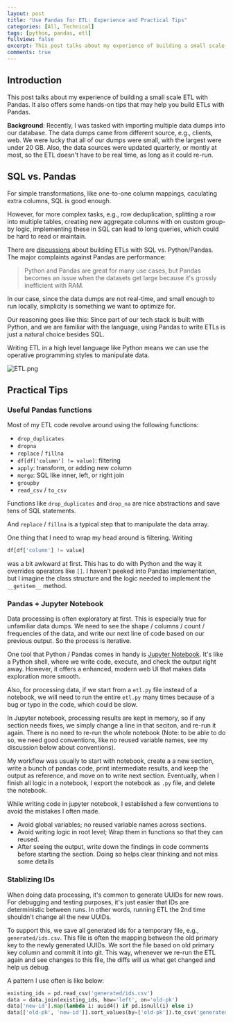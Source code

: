 ```yaml
---
layout: post
title: "Use Pandas for ETL: Experience and Practical Tips"
categories: [All, Technical]
tags: [python, pandas, etl]
fullview: false
excerpt: This post talks about my experience of building a small scale ETL with Pandas. It also offers some hands-on tips that may help you build ETLs with Pandas.
comments: true
---
```


## Introduction
This post talks about my experience of building a small scale ETL with Pandas. It also offers some hands-on tips that may help you build ETLs with Pandas.

**Background**: Recently, I was tasked with importing multiple data dumps into our database. The data dumps came from different source, e.g., clients, web. We were lucky that all of our dumps were small, with the largest were under 20 GB. Also, the data sources were updated quarterly, or montly at most, so the ETL doesn't have to be real time, as long as it could re-run. 

## SQL vs. Pandas
For simple transformations, like one-to-one column mappings, caculating extra columns, SQL is good enough.

However, for more complex tasks, e.g., row deduplication, splitting a row into multiple tables, creating new aggregate columns with on custom group-by logic, implementing these in SQL can lead to long queries, which could be hard to read or maintain.

There are [discussions](https://www.reddit.com/r/ETL/comments/cnbl1w/using_python_for_etlelt_transformations/) about building ETLs with SQL vs. Python/Pandas. The major complaints against Pandas are performance:

> Python and Pandas are great for many use cases, but Pandas becomes an issue when the datasets get large because it's grossly inefficient with RAM.

In our case, since the data dumps are not real-time, and small enough to run locally, simplicity is something we want to optimize for. 

Our reasoning goes like this: Since part of our tech stack is built with Python, and we are familiar with the language, using Pandas to write ETLs is just a natural choice besides SQL.

Writing ETL in a high level language like Python means we can use the operative programming styles to manipulate data.

![ETL.png](https://user-images.githubusercontent.com/2715151/71391743-7e914c00-25d3-11ea-9460-309df99edf54.png)

## Practical Tips
### Useful Pandas functions
Most of my ETL code revolve around using the following functions:

- `drop_duplicates`
- `dropna`
- `replace` / `fillna`
-  `df[df['column'] != value]`: filtering
- `apply`: transform, or adding new column
- `merge`: SQL like inner, left, or right join
- `groupby`
- `read_csv` / `to_csv`

Functions like `drop_duplicates` and `drop_na` are nice abstractions and save tens of SQL statements.

And `replace` / `fillna` is a typical step that to manipulate the data array.

One thing that I need to wrap my head around is filtering. Writing

```python
df[df['column'] != value]
```
was a bit awkward at first. This has to do with Python and  the way it overrides operators like `[]`. I haven't peeked into Pandas implementation, but I imagine the class structure and the logic needed to implement the `__getitem__` method.

### Pandas + Jupyter Notebook
Data processing is often exploratory at first. This is especially true for unfamiliar data dumps. We need to see the shape / columns / count / frequencies of the data, and write our next line of code based on our previous output. So the process is iterative.

One tool that Python / Pandas comes in handy is [Jupyter Notebook](https://jupyter.org/). It's like a Python shell, where we write code, execute, and check the output right away. However, it offers a enhanced, modern web UI that makes data exploration more smooth.

Also, for processing data, if we start from a `etl.py` file instead of a notebook, we will need to run the entire `etl.py` many times because of a bug or typo in the code, which could be slow. 

In Jupyter notebook, processing results are kept in memory, so if any section needs fixes, we simply change a line in that seciton, and re-run it again. There is no need to re-run the whole notebook (Note: to be able to do so, we need good conventions, like no reused variable names, see my discussion below about conventions).

My workflow was usually to start with notebook, create a a new section, write a bunch of pandas code, print intermediate results, and keep the output as reference, and move on to write next section. Eventually, when I finish all logic in a notebook, I export the notebook as `.py` file, and delete the notebook.

While writing code in jupyter notebook, I established a few conventions to avoid the mistakes I often made.

- Avoid global variables; no reused variable names across sections.
- Avoid writing logic in root level; Wrap them in functions so that they can reused.
- After seeing the output, write down the findings in code comments before starting the section. Doing so helps clear thinking and not miss some details

### Stablizing IDs
When doing data processing, it's common to generate UUIDs for new rows. For debugging and testing purposes, it's just easier that IDs are deterministic between runs. In other words, running ETL the 2nd time shouldn't change all the new UUIDs.

To support this, we save all generated ids for a temporary file, e.g., `generated/ids.csv`. This file is often the mapping between the old primary key to the newly generated UUIDs. We sort the file based on old primary key column and commit it into git. This way, whenever we re-run the ETL again and see changes to this file, the diffs will us what get changed and help us debug.

A pattern I use often is like below:

```python
existing_ids = pd.read_csv('generated/ids.csv')
data = data.join(existing_ids, how='left', on='old-pk')
data['new-id'].map(lambda i: uuid4() if pd.isnull(i) else i)
data[['old-pk', 'new-id']].sort_values(by=['old-pk']).to_csv('generated/ids.csv')
```

